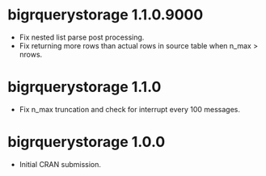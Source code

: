 # bigrquerystorage 1.1.0.9000

* Fix nested list parse post processing.
* Fix returning more rows than actual rows in source table when n_max > nrows.

# bigrquerystorage 1.1.0

* Fix n_max truncation and check for interrupt every 100 messages.

# bigrquerystorage 1.0.0

* Initial CRAN submission.
